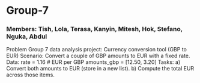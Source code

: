 # Group-7
### Members: Tish, Lola, Terasa, Kanyin, Mitesh, Hok, Stefano, Nguka, Abdul
Problem
Group 7 data analysis project: Currency conversion tool (GBP to EUR)
Scenario: Convert a couple of GBP amounts to EUR with a fixed rate. 
Data: rate = 1.16 # EUR per GBP amounts_gbp = [12.50, 3.20] 
Tasks: 
	a) Convert both amounts to EUR (store in a new list). 
	b) Compute the total EUR across those items. 
